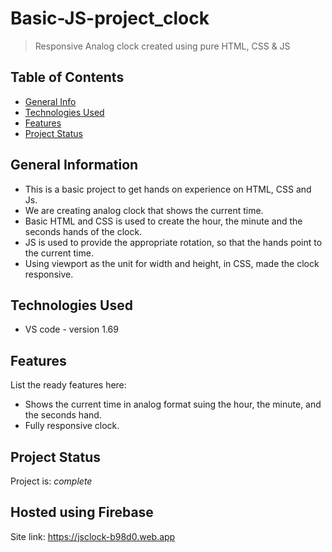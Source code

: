 # Basic-JS-project_clock
> Responsive Analog clock created using pure HTML, CSS & JS

## Table of Contents
* [General Info](#general-information)
* [Technologies Used](#technologies-used)
* [Features](#features)
* [Project Status](#project-status)
<!-- * [License](#license) -->


## General Information
- This is a basic project to get hands on experience on HTML, CSS and Js.
- We are creating analog clock that shows the current time.
- Basic HTML and CSS is used to create the hour, the minute and the seconds hands of the clock.
- JS is used to provide the appropriate rotation, so that the hands point to the current time.
- Using viewport as the unit for width and height, in CSS, made the clock responsive.
<!-- You don't have to answer all the questions - just the ones relevant to your project. -->


## Technologies Used
- VS code - version 1.69

## Features
List the ready features here:
- Shows the current time in analog format suing the hour, the minute, and the seconds hand.
- Fully responsive clock.

## Project Status
Project is: _complete_ 

## Hosted using Firebase
Site link: https://jsclock-b98d0.web.app


<!-- Optional -->
<!-- ## License -->
<!-- This project is open source and available under the [... License](). -->

<!-- You don't have to include all sections - just the one's relevant to your project -->
